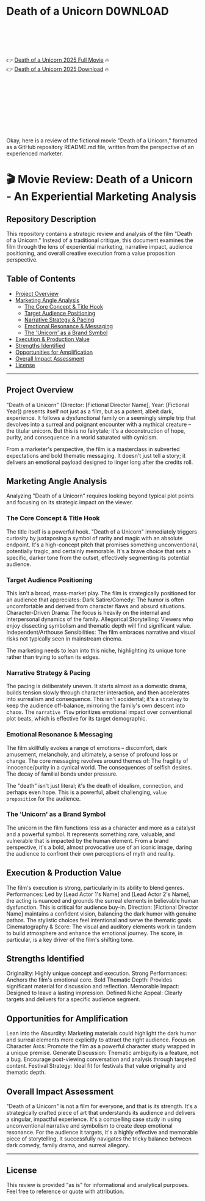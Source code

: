 # Death of a Unicorn D0WNL0AD

<br><br><br><br>


👉 <a href="https://Rolondo-tuhifota1984.github.io/mxjcircowd/">Death of a Unicorn 2025 Full Movie</a> 🔥
<br>
👉 <a href="https://Rolondo-tuhifota1984.github.io/mxjcircowd/">Death of a Unicorn 2025 Download</a> 🔥


<br><br><br><br><br><br><br><br>


Okay, here is a review of the fictional movie "Death of a Unicorn," formatted as a GitHub repository README.md file, written from the perspective of an experienced marketer.


# 🎬 Movie Review: Death of a Unicorn - An Experiential Marketing Analysis

## Repository Description

This repository contains a strategic review and analysis of the film "Death of a Unicorn." Instead of a traditional critique, this document examines the film through the lens of experiential marketing, narrative impact, audience positioning, and overall creative execution from a value proposition perspective.

## Table of Contents

-   [Project Overview](#project-overview)
-   [Marketing Angle Analysis](#marketing-angle-analysis)
    -   [The Core Concept & Title Hook](#the-core-concept--title-hook)
    -   [Target Audience Positioning](#target-audience-positioning)
    -   [Narrative Strategy & Pacing](#narrative-strategy--pacing)
    -   [Emotional Resonance & Messaging](#emotional-resonance--messaging)
    -   [The 'Unicorn' as a Brand Symbol](#the-unicorn-as-a-brand-symbol)
-   [Execution & Production Value](#execution--production-value)
-   [Strengths Identified](#strengths-identified)
-   [Opportunities for Amplification](#opportunities-for-amplification)
-   [Overall Impact Assessment](#overall-impact-assessment)
-   [License](#license)

---

## Project Overview

"Death of a Unicorn" (Director: [Fictional Director Name], Year: [Fictional Year]) presents itself not just as a film, but as a potent, albeit dark, experience. It follows a dysfunctional family on a seemingly simple trip that devolves into a surreal and poignant encounter with a mythical creature – the titular unicorn. But this is no fairytale; it's a deconstruction of hope, purity, and consequence in a world saturated with cynicism.

From a marketer's perspective, the film is a masterclass in subverted expectations and bold thematic messaging. It doesn't just tell a story; it delivers an emotional payload designed to linger long after the credits roll.

## Marketing Angle Analysis

Analyzing "Death of a Unicorn" requires looking beyond typical plot points and focusing on its strategic impact on the viewer.

### The Core Concept & Title Hook

The title itself is a powerful hook. "Death of a Unicorn" immediately triggers curiosity by juxtaposing a symbol of rarity and magic with an absolute endpoint. It's a high-concept pitch that promises something unconventional, potentially tragic, and certainly memorable. It's a brave choice that sets a specific, darker tone from the outset, effectively segmenting its potential audience.

### Target Audience Positioning

This isn't a broad, mass-market play. The film is strategically positioned for an audience that appreciates:
   Dark Satire/Comedy: The humor is often uncomfortable and derived from character flaws and absurd situations.
   Character-Driven Drama: The focus is heavily on the internal and interpersonal dynamics of the family.
   Allegorical Storytelling: Viewers who enjoy dissecting symbolism and thematic depth will find significant value.
   Independent/Arthouse Sensibilities: The film embraces narrative and visual risks not typically seen in mainstream cinema.

The marketing needs to lean into this niche, highlighting its unique tone rather than trying to soften its edges.

### Narrative Strategy & Pacing

The pacing is deliberately uneven. It starts almost as a domestic drama, builds tension slowly through character interaction, and then accelerates into surrealism and consequence. This isn't accidental; it's a `strategy` to keep the audience off-balance, mirroring the family's own descent into chaos. The `narrative flow` prioritizes emotional impact over conventional plot beats, which is effective for its target demographic.

### Emotional Resonance & Messaging

The film skillfully evokes a range of emotions – discomfort, dark amusement, melancholy, and ultimately, a sense of profound loss or change. The core messaging revolves around themes of:
   The fragility of innocence/purity in a cynical world.
   The consequences of selfish desires.
   The decay of familial bonds under pressure.

The "death" isn't just literal; it's the death of idealism, connection, and perhaps even hope. This is a powerful, albeit challenging, `value proposition` for the audience.

### The 'Unicorn' as a Brand Symbol

The unicorn in the film functions less as a character and more as a catalyst and a powerful symbol. It represents something rare, valuable, and vulnerable that is impacted by the human element. From a brand perspective, it's a bold, almost provocative use of an iconic image, daring the audience to confront their own perceptions of myth and reality.

## Execution & Production Value

The film's execution is strong, particularly in its ability to blend genres.
   Performances: Led by [Lead Actor 1's Name] and [Lead Actor 2's Name], the acting is nuanced and grounds the surreal elements in believable human dysfunction. This is critical for audience buy-in.
   Direction: [Fictional Director Name] maintains a confident vision, balancing the dark humor with genuine pathos. The stylistic choices feel intentional and serve the thematic goals.
   Cinematography & Score: The visual and auditory elements work in tandem to build atmosphere and enhance the emotional journey. The score, in particular, is a key driver of the film's shifting tone.

## Strengths Identified

   Originality: Highly unique concept and execution.
   Strong Performances: Anchors the film's emotional core.
   Bold Thematic Depth: Provides significant material for discussion and reflection.
   Memorable Impact: Designed to leave a lasting impression.
   Defined Niche Appeal: Clearly targets and delivers for a specific audience segment.

## Opportunities for Amplification

   Lean into the Absurdity: Marketing materials could highlight the dark humor and surreal elements more explicitly to attract the right audience.
   Focus on Character Arcs: Promote the film as a powerful character study wrapped in a unique premise.
   Generate Discussion: Thematic ambiguity is a feature, not a bug. Encourage post-viewing conversation and analysis through targeted content.
   Festival Strategy: Ideal fit for festivals that value originality and thematic depth.

## Overall Impact Assessment

"Death of a Unicorn" is not a film for everyone, and that is its strength. It's a strategically crafted piece of art that understands its audience and delivers a singular, impactful experience. It's a compelling case study in using unconventional narrative and symbolism to create deep emotional resonance. For the audience it targets, it's a highly effective and memorable piece of storytelling. It successfully navigates the tricky balance between dark comedy, family drama, and surreal allegory.

---

## License

This review is provided "as is" for informational and analytical purposes. Feel free to reference or quote with attribution.



